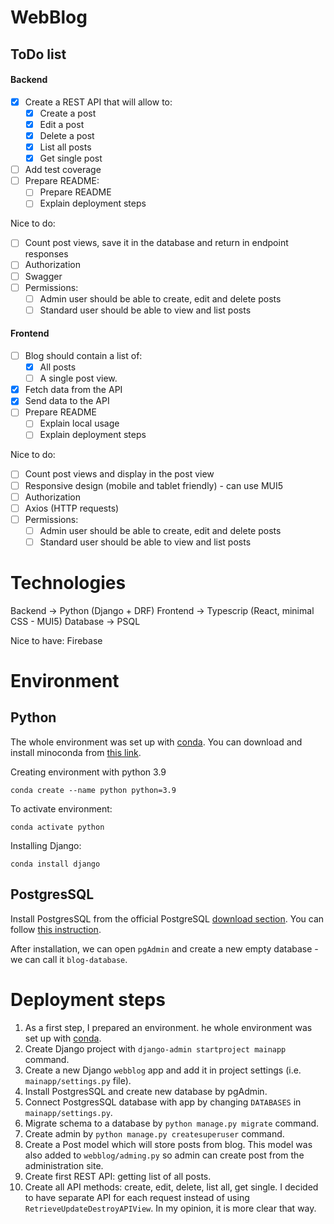 # WebBlog

## ToDo list

#### Backend
- [X] Create a REST API that will allow to:
  - [X] Create a post
  - [X] Edit a post
  - [X] Delete a post
  - [X] List all posts
  - [X] Get single post
- [ ] Add test coverage
- [ ] Prepare README:
  - [ ] Prepare README
  - [ ] Explain deployment steps

Nice to do:
- [ ] Count post views, save it in the database and return in endpoint responses
- [ ] Authorization
- [ ] Swagger
- [ ] Permissions:
  - [ ] Admin user should be able to create, edit and delete posts
  - [ ] Standard user should be able to view and list posts

#### Frontend
- [ ] Blog should contain a list of:
  - [X] All posts 
  - [ ] A single post view.
- [X] Fetch data from the API
- [X] Send data to the API
- [ ] Prepare README
  - [ ] Explain local usage
  - [ ] Explain deployment steps

Nice to do:
- [ ] Count post views and display in the post view
- [ ] Responsive design (mobile and tablet friendly) - can use MUI5
- [ ] Authorization
- [ ] Axios (HTTP requests)
- [ ] Permissions:
  - [ ] Admin user should be able to create, edit and delete posts
  - [ ] Standard user should be able to view and list posts

# Technologies
 Backend -> Python (Django + DRF)
 Frontend -> Typescrip (React, minimal CSS - MUI5)
 Database -> PSQL
 
 Nice to have:
 Firebase

# Environment

## Python

The whole environment was set up with [conda](https://docs.conda.io/en/latest/). You can download and install minoconda from [this link](https://docs.conda.io/en/latest/miniconda.html).

Creating environment with python 3.9
```
conda create --name python python=3.9
```

To activate environment:
```
conda activate python
```

Installing Django:
```
conda install django
```

## PostgresSQL

Install PostgresSQL from the official PostgreSQL [download section](https://www.postgresql.org/download/).
You can follow [this instruction](https://www.enterprisedb.com/docs/supported-open-source/postgresql/installer/02_installing_postgresql_with_the_graphical_installation_wizard/01_invoking_the_graphical_installer/).

After installation, we can open `pgAdmin` and create a new empty database - we can call it `blog-database`.

# Deployment steps

1. As a first step, I prepared an environment. he whole environment was set up with [conda](https://docs.conda.io/en/latest/).
2. Create Django project with `django-admin startproject mainapp` command.
3. Create a new Django `webblog` app and add it in project settings (i.e. `mainapp/settings.py` file).
4. Install PostgresSQL and create new database by pgAdmin.
5. Connect PostgresSQL database with app by changing `DATABASES` in `mainapp/settings.py`.
6. Migrate schema to a database by `python manage.py migrate` command.
7. Create admin by `python manage.py createsuperuser` command.
8. Create a Post model which will store posts from blog. This model was also added to `webblog/adming.py` so admin can create post from the administration site.
9. Create first REST API: getting list of all posts. 
10. Create all API methods: create, edit, delete, list all, get single. I decided to have separate API for each request instead of using `RetrieveUpdateDestroyAPIView`. In my opinion, it is more clear that way.
